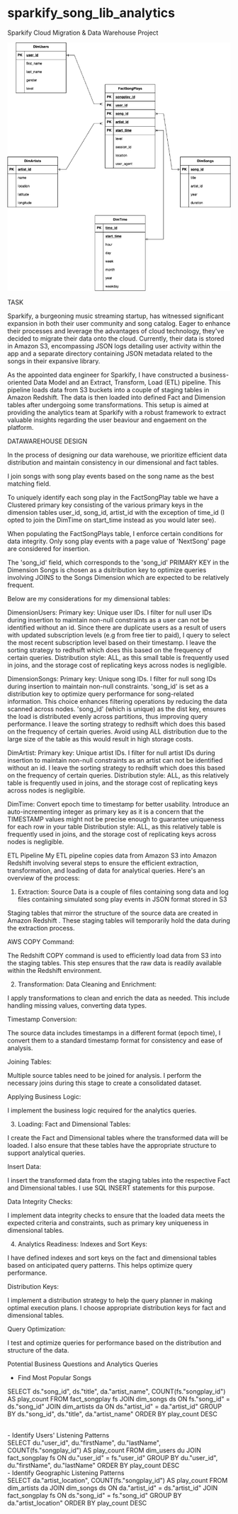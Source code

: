 # sparkify_song_lib_analytics
Sparkify Cloud Migration &amp; Data Warehouse Project

![Local Image](DB_Schema.png)

TASK

Sparkify, a burgeoning music streaming startup, has witnessed significant expansion in both their user community and song catalog. Eager to enhance their processes and leverage the advantages of cloud technology, they've decided to migrate their data onto the cloud. Currently, their data is stored in Amazon S3, encompassing JSON logs detailing user activity within the app and a separate directory containing JSON metadata related to the songs in their expansive library.

As the appointed data engineer for Sparkify, I have constructed a business-oriented Data Model and an Extract, Transform, Load (ETL) pipeline. This pipeline loads data from S3 buckets into a couple of staging tables in Amazon Redshift. The data is then loaded into defined Fact and Dimension tables after undergoing some transformations. This setup is aimed at providing the analytics team at Sparkify with a robust framework to extract valuable insights regarding the user beaviour and engaement on the platform. 

DATAWAREHOUSE DESIGN 

In the process of designing our data warehouse, we prioritize efficient data distribution and maintain consistency in our dimensional and fact tables.

I join songs with song play events based on the song name as the best matching field.

To uniquely identify each song play in the FactSongPlay table we have a Clustered primary key consisting of the various primary keys in the dimension tables user_id, song_id, artist_id with the exception of time_id (I opted to join the DimTime on start_time instead as you would later see).

When populating the FactSongPlays table, I enforce certain conditions for data integrity. Only song play events with a page value of 'NextSong' page are considered for insertion.

The 'song_id' field, which corresponds to the 'song_id' PRIMARY KEY in the Dimension Songs is chosen as a dsitribution key to optimize queries involving JOINS to the Songs Dimension which are expected to be relatively frequent.

Below are my considerations for my dimensional tables:

DimensionUsers:
Primary key: Unique user IDs.
I filter for null user IDs during insertion to maintain non-null constraints as a user can not be identified without an id.
Since there are duplicate users as a result of users with updated subscription levels (e.g from free tier to paid), I query to select the most recent subscription level based on their timestamp.
I leave the sorting strategy to redhsift which does this based on the frequency of certain queries.
Distribution style: ALL, as this small table is frequently used in joins, and the storage cost of replicating keys across nodes is negligible.

DimensionSongs:
Primary key: Unique song IDs.
I filter for null song IDs during insertion to maintain non-null constraints.
'song_id' is set as a distribution key to optimize query performance for song-related information. This choice enhances filtering operations by reducing the data scanned across nodes.
'song_id' (which is unique) as the dist key, ensures the load is distributed evenly across partitions, thus improving query performance. 
I leave the sorting strategy to redhsift which does this based on the frequency of certain queries.
Avoid using ALL distribution due to the large size of the table as this would result in high storage costs.

DimArtist:
Primary key: Unique artist IDs.
I filter for null artist IDs during insertion to maintain non-null constraints as an artist can not be identified without an id.
I leave the sorting strategy to redhsift which does this based on the frequency of certain queries.
Distribution style: ALL, as this relatively table is frequently used in joins, and the storage cost of replicating keys across nodes is negligible.

DimTime:
Convert epoch time to timestamp for better usability.
Introduce an auto-incrementing integer as primary key as it is a concern that the TIMESTAMP values might not be precise enough to guarantee uniqueness for each row in your table
Distribution style: ALL, as this relatively table is frequently used in joins, and the storage cost of replicating keys across nodes is negligible.


ETL Pipeline
My ETL pipeline copies data from Amazon S3 into Amazon Redshift involving several steps to ensure the efficient extraction, transformation, and loading of data for analytical queries. Here's an overview of the process:

1. Extraction:
Source Data is a couple of files containing song data and log files containing simulated song play events in JSON format stored in S3

Staging tables that mirror the structure of the source data are created in Amazon Redshift . These staging tables will temporarily hold the data during the extraction process.

AWS COPY Command:

The Redshift COPY command is used to efficiently load data from S3 into the staging tables. This step ensures that the raw data is readily available within the Redshift environment.

2. Transformation:
Data Cleaning and Enrichment:

I apply transformations to clean and enrich the data as needed. This include handling missing values, converting data types.

Timestamp Conversion:

The source data includes timestamps in a different format (epoch time), I convert them to a standard timestamp format for consistency and ease of analysis.

Joining Tables:

Multiple source tables need to be joined for analysis. I perform the necessary joins during this stage to create a consolidated dataset.

Applying Business Logic:

I implement the business logic required for the analytics queries.

3. Loading:
Fact and Dimensional Tables:

I create the Fact and Dimensional tables where the transformed data will be loaded. I also ensure that these tables have the appropriate structure to support analytical queries.

Insert Data:

I insert the transformed data from the staging tables into the respective Fact and Dimensional tables. I use SQL INSERT statements for this purpose.

Data Integrity Checks:

I implement data integrity checks to ensure that the loaded data meets the expected criteria and constraints, such as primary key uniqueness in dimensional tables.

4. Analytics Readiness:
Indexes and Sort Keys:

I have defined indexes and sort keys on the fact and dimensional tables based on anticipated query patterns. This helps optimize query performance.

Distribution Keys:

I implement a distribution strategy to help the query planner in making optimal execution plans. I choose appropriate distribution keys for fact and dimensional tables.

Query Optimization:

I test and optimize queries for performance based on the distribution and structure of the data.

Potential Business Questions and Analytics Queries
- Find Most Popular Songs <br>

SELECT ds."song_id", ds."title", da."artist_name", COUNT(fs."songplay_id") AS play_count
FROM fact_songplay fs
JOIN dim_songs ds ON fs."song_id" = ds."song_id"
JOIN dim_artists da ON ds."artist_id" = da."artist_id"
GROUP BY ds."song_id", ds."title", da."artist_name"
ORDER BY play_count DESC

<br>
- Identify Users' Listening Patterns <br>
SELECT du."user_id", du."firstName", du."lastName", COUNT(fs."songplay_id") AS play_count
FROM dim_users du
JOIN fact_songplay fs ON du."user_id" = fs."user_id"
GROUP BY du."user_id", du."firstName", du."lastName"
ORDER BY play_count DESC
<br>
- Identify Geographic Listening Patterns<br>
SELECT da."artist_location", COUNT(fs."songplay_id") AS play_count
FROM dim_artists da
JOIN dim_songs ds ON da."artist_id" = ds."artist_id"
JOIN fact_songplay fs ON ds."song_id" = fs."song_id"
GROUP BY da."artist_location"
ORDER BY play_count DESC

